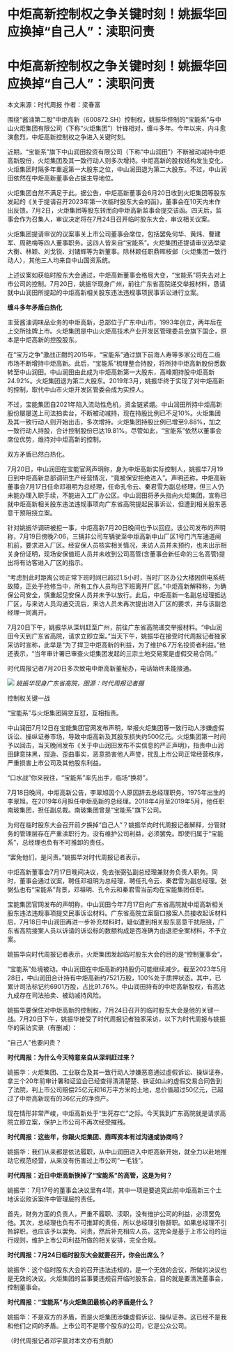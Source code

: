 # 中炬高新控制权之争关键时刻！姚振华回应换掉“自己人”：渎职问责

# 中炬高新控制权之争关键时刻！姚振华回应换掉“自己人”：渎职问责

本文来源：时代周报 作者：梁春富

围绕“酱油第二股”中炬高新（600872.SH）控制权，姚振华控制的“宝能系”与中山火炬集团有限公司（下称“火炬集团”）针锋相对，缠斗多年。今年以来，内斗愈演愈烈，中炬高新控制权之争进入关键时刻。

近期，“宝能系”旗下中山润田投资有限公司（下称“中山润田”）不断被动减持中炬高新股份，火炬集团及其一致行动人则多次增持。中炬高新的股权结构发生变化，火炬集团时隔多年重返第一大股东之位，中山润田退为第二大股东。不过，中山润田依然在中炬高新董事会占据主导地位。

火炬集团自然不满足于此。据公告，中炬高新董事会6月20日收到火炬集团等股东发起的《关于提请召开2023年第一次临时股东大会的函》，董事会在10天内未作出反馈。7月2日，火炬集团等股东转而向中炬高新监事会提交该函。四天后，监事会作为召集人，审议决定将在7月24日召开临时股东大会，审议相关议案。

火炬集团提请审议的议案事关上市公司董事会席位，包括罢免何华、黄炜、曹建军、周艳梅等四人董事职务。这四人皆来自“宝能系”。火炬集团还提请审议选举梁大衡、林颖、刘戈锐、刘锗辉等为新董事。除林颖任职鼎晖桉邺（火炬集团一致行动人），其他三人均来自中山国资系统。

上述议案如获临时股东大会通过，中炬高新董事会格局大变，“宝能系”将失去对上市公司的控制。7月20日，姚振华现身广州，前往广东省高院递交举报材料，恳请就中山润田所提起的中炬高新相关股东违法违规事项民事诉讼进行立案。

**缠斗多年矛盾白热化**

主营酱油调味品业务的中炬高新，总部位于广东中山市，1993年创立，两年后在上交所挂牌上市。火炬集团是中山火炬高技术产业开发区管理委员会旗下国企，原本是中炬高新的控股股东。

在“宝万之争”激战正酣的2015年，“宝能系”通过旗下前海人寿等多家公司在二级市场不断增持中炬高新。此后，“宝能系”梳理整合持股，将所持中炬高新股份悉数转至中山润田。中山润田由此成为中炬高新第一大股东，高峰期持股中炬高新24.92%。火炬集团退为第二大股东。2019年3月，姚振华终于实现了对中炬高新的控制，取代中山市火炬开发区管委会成为实控人。

不过，宝能集团自2021年陷入流动性危机，资金链紧绷。中山润田所持中炬高新股份屡屡送上司法拍卖台，不断被动减持，现在持股比例已不足10%。火炬集团及其一致行动人则开始出击，多次增持。火炬集团持股比例已增至9.88%，加之一致行动人持股，合计控制股份已达19.81%。尽管如此，“宝能系”依然以董事会席位优势，维持对中炬高新的控制。

双方矛盾已然白热化。

7月20日，中山润田在宝能官网声明称，身为中炬高新实际控制人，姚振华7月19日到中炬高新总部调研生产经营情况，“竟被保安拒绝进入”。声明还称，中炬高新董事会7月17日任命邓祖明为总经理，任命孔令云、秦君雪为副总经理，但三人仍未能办理入职手续，不能进入工厂办公区。中山润田将矛头指向火炬集团，宣称已就中炬高新相关股东违法违规事项向广东省高院提起民事诉讼，但遭到相关股东恶意干预阻挠立案。

针对姚振华调研被拒一事，中炬高新7月20日晚间也予以回应。该公司发布的声明称，7月19日傍晚7:06，三辆非公司车辆驶至中炬高新中山厂区1号门汽车通道闸机前，要求进入厂区。经安保人员核实相关情况，来访人员并未预约，也未出示相关身份证明，现场安保值班人员并未收到公司高管(含董事会新任命的三名高管)提出将有访客进入厂区的指示。

“考虑到此时距离公司正常下班时间已超过1.5小时，当时厂区办公大楼因供电系统故障，正处于抢修当中，所有工作人员均已下班离开厂区。”中炬高新解释称，为确保公司安全，慎重起见安保人员并未予以放行。此后，中炬高新一名副总经理抵达厂区，与来访人员沟通交流后，来访人员未再次提出进入厂区的要求，并与该副总经理一同离开。

7月20日下午，姚振华从深圳赶至广州，前往广东省高院递交举报材料。“中山润田今天到广东省高院，请求立即立案。”当天下午，姚振华在接受时代周报记者独家采访时宣称，此举是“为了捍卫中炬高新的利益，为了维护6.7万名投资者利益。”他还表示，“当年审计署已审查火炬集团发起的三宗土地交易案是虚假交易合同。”

时代周报记者7月20日多次致电中炬高新董秘办，电话始终未能接通。

![](https://inews.gtimg.com/om_bt/Ox_7HkEtziNTduXqTQqTukxRLKGNG1rlyAyUTjm9dzIwkAA/1000)
_姚振华现身广东省高院，图源：时代周报记者摄_

控制权关键一战

“宝能系”与火炬集团隔空互怼，互相指责。

中山润田7月12日在宝能集团官网发布声明，举报火炬集团等一致行动人涉嫌虚假诉讼、操纵证券市场，导致中炬高新及其股东损失约500亿元。火炬集团第一时间予以回击，当天晚间发布《关于中山润田发布不实信息的严正声明》，指责中山润田肆意抹黑，捏造、歪曲事实，恶意损害他人声誉，扰乱上市公司正常经营秩序，严重损害上市公司及其他股东利益。

“口水战”你来我往，“宝能系”率先出手，临场“换将”。

7月18日晚间，中炬高新公告，李翠旭因个人原因辞去总经理职务。1975年出生的李翠旭，在2019年6月担任中炬高新的总经理。2018年4月至2019年5月，他任职南玻集团，担任副总裁。南玻集团曾是“宝能系”旗下公司。

为何在临时股东大会召开前夕换掉“自己人”？姚振华向时代周报记者解释，分管财务的管理层存在严重渎职行为，没有维护公司利益，必须罢免。即使归属于“宝能系”，总经理也负有不可推卸的责任。

“罢免他们，是问责。”姚振华对时代周报记者表示。

中炬高新董事会7月17日晚间决议，免去张弼弘副总经理兼财务负责人职务。同时，董事会通过议案，聘任邓祖明为总经理，聘任孔令云、秦君雪为副总经理。张弼弘也有“宝能系”背景，邓祖明、孔令云和秦君雪当前均在宝能集团任职。

宝能集团官网发布的声明称，中山润田今年7月17日向广东省高院就中炬高新相关股东违法违规事项提交民事诉讼材料。广东省高院立案窗口接案人员接收起诉材料后，7月18日中山润田再进一步补充材料时，疑似遭到相关股东恶意干扰阻挠，广东省高院接案人员以诉请的诉讼标的数额构成是否准确为由退拒全案材料，不予立案。

姚振华向时代周报记者表示，火炬集团发起临时股东大会的目的是“控制董事会”。

“宝能系”处境被动。中山润田在中炬高新的持股仍可能继续减少。截至2023年5月28日，中山润田合计持有中炬高新约7521万股，100%处于质押状态。其中，已累计司法标记约6901万股，占比91.76%。中山润田持有的中炬高新股权，有高达九成存在司法拍卖、被动减持风险。

姚振华要保住对中炬高新的控制权，7月24日召开的临时股东大会是他的关键一战。7月20日下午，姚振华接受了时代周报记者独家采访，以下为时代周报与姚振华的采访实录（有删减）：

“自己人”也要问责？

**时代周报：为什么今天特意亲自从深圳赶过来？**

姚振华：火炬集团、工业联合及其一致行动人涉嫌恶意通过虚假诉讼、操纵证券，拿三个20年前审计署和证监会已经查得清清楚楚、铁证如山的虚假交易合同告到了法院，判上市公司赔偿25亿元和16万平方米的土地，总价值超过50亿元，已超过了中炬高新现有的36亿元的净资产。

现在情形非常严峻，中炬高新处于“生死存亡”之际。今天我到广东高院就是请求高院立即立案，保护上市公司不再次经受摧残。

**时代周报：这些年，你跟火炬集团、鼎晖资本有过沟通或协商吗？**

姚振华：我们从来都是依法履职，从中山润田进入中炬高新开始，就全力以赴地推动它规范经营，从来没有伤害过上市公司“一毛钱”。

**时代周报：近日中炬高新换掉了“宝能系”的高管，这是为何？**

姚振华：7月17号的董事会决议里有4项，其中一项是要追究此前中炬高新三个土地诉讼败诉案件中管理层的责任。

首先，财务方面的负责人，严重不履职、渎职，没有维护公司的利益，必须罢免他。其次，总经理也负有不可推卸的责任，所以总经理引咎辞职。如果总经理不引咎辞职，也应该予以罢免、问责，然后补充相应人员。这完全是基于上市公司的运行规则，维护上市公司利益所做的相关安排，完全合规。

**时代周报：7月24日临时股东大会就要召开，你会出席么？**

姚振华：这个临时股东大会的召开违法违规的，是一个无效的会议，所做的决议也是无效的决议。火炬集团的监事要违规召开临时股东会，目的就是要清洗董事会，控制董事会。

**时代周报：“宝能系”与火炬集团最核心的矛盾是什么？**

姚振华：不是双方的矛盾，而是火炬集团涉嫌虚假诉讼、操纵证券。这已经不是我和他们之间的矛盾。上市公司不是哪个股东的公司，它是公众公司。

（时代周报记者邓宇晨对本文亦有贡献）

